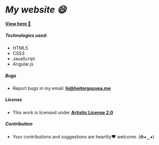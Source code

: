 # ***My website :smile:***

[**View here :metal:**](http://heitorgouvea.me)
##### Technologies used:

- HTML5
- CSS3
- JavaScript
- Angular.js

##### Bugs

- Report bugs in my email: **hi@heitorgouvea.me**

##### License

- This work is licensed under [**Artistic License 2.0**](https://github.com/HeitorG/heitorg.github.io/blob/master/LICENSE.md)

##### Contribution

- Your contributions and suggestions are heartily♥ welcome. (✿◕‿◕)
